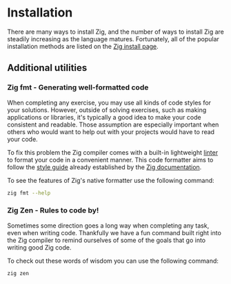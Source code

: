 # Installation

There are many ways to install Zig, and the number of ways to install Zig are steadily increasing as the language matures. Fortunately, all of the popular installation methods are listed on the [Zig install page][install-zig].

## Additional utilities

### Zig fmt - Generating well-formatted code

When completing any exercise, you may use all kinds of code styles for your solutions. However, outside of solving exercises, such as making applications or libraries, it's typically a good idea to make your code consistent and readable. Those assumption are especially important when others who would want to help out with your projects would have to read your code.

To fix this problem the Zig compiler comes with a built-in lightweight [linter][linters] to format your code in a convenient manner. This code formatter aims to follow the [style guide][style-guide] already established by the [Zig documentation][documentation].

To see the features of Zig's native formatter use the following command:

```bash
zig fmt --help
```

### Zig Zen - Rules to code by!

Sometimes some direction goes a long way when completing any task, even when writing code. Thankfully we have a fun command built right into the Zig compiler to remind ourselves of some of the goals that go into writing good Zig code.

To check out these words of wisdom you can use the following command:

```bash
zig zen
```

[documentation]: https://ziglang.org/documentation/master/
[install-zig]: https://ziglang.org/download/
[linters]: https://en.wikipedia.org/wiki/Lint_(software)
[style-guide]: https://ziglang.org/documentation/master/#Style-Guide
